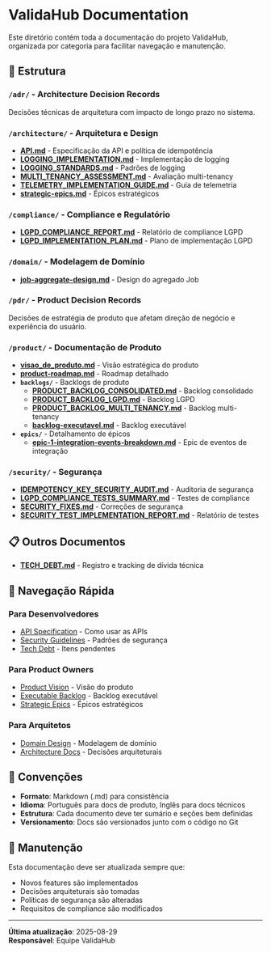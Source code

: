 # ValidaHub Documentation

Este diretório contém toda a documentação do projeto ValidaHub, organizada por categoria para facilitar navegação e manutenção.

## 📁 Estrutura

### `/adr/` - Architecture Decision Records
Decisões técnicas de arquitetura com impacto de longo prazo no sistema.

### `/architecture/` - Arquitetura e Design
- **[API.md](architecture/API.md)** - Especificação da API e política de idempotência
- **[LOGGING_IMPLEMENTATION.md](architecture/LOGGING_IMPLEMENTATION.md)** - Implementação de logging
- **[LOGGING_STANDARDS.md](architecture/LOGGING_STANDARDS.md)** - Padrões de logging
- **[MULTI_TENANCY_ASSESSMENT.md](architecture/MULTI_TENANCY_ASSESSMENT.md)** - Avaliação multi-tenancy
- **[TELEMETRY_IMPLEMENTATION_GUIDE.md](architecture/TELEMETRY_IMPLEMENTATION_GUIDE.md)** - Guia de telemetria
- **[strategic-epics.md](architecture/strategic-epics.md)** - Épicos estratégicos

### `/compliance/` - Compliance e Regulatório
- **[LGPD_COMPLIANCE_REPORT.md](compliance/LGPD_COMPLIANCE_REPORT.md)** - Relatório de compliance LGPD
- **[LGPD_IMPLEMENTATION_PLAN.md](compliance/LGPD_IMPLEMENTATION_PLAN.md)** - Plano de implementação LGPD

### `/domain/` - Modelagem de Domínio
- **[job-aggregate-design.md](domain/job-aggregate-design.md)** - Design do agregado Job

### `/pdr/` - Product Decision Records
Decisões de estratégia de produto que afetam direção de negócio e experiência do usuário.

### `/product/` - Documentação de Produto
- **[visao_de_produto.md](product/visao_de_produto.md)** - Visão estratégica do produto
- **[product-roadmap.md](product/product-roadmap.md)** - Roadmap detalhado
- **`backlogs/`** - Backlogs de produto
  - **[PRODUCT_BACKLOG_CONSOLIDATED.md](product/backlogs/PRODUCT_BACKLOG_CONSOLIDATED.md)** - Backlog consolidado
  - **[PRODUCT_BACKLOG_LGPD.md](product/backlogs/PRODUCT_BACKLOG_LGPD.md)** - Backlog LGPD
  - **[PRODUCT_BACKLOG_MULTI_TENANCY.md](product/backlogs/PRODUCT_BACKLOG_MULTI_TENANCY.md)** - Backlog multi-tenancy
  - **[backlog-executavel.md](product/backlogs/backlog-executavel.md)** - Backlog executável
- **`epics/`** - Detalhamento de épicos
  - **[epic-1-integration-events-breakdown.md](product/epics/epic-1-integration-events-breakdown.md)** - Epic de eventos de integração

### `/security/` - Segurança
- **[IDEMPOTENCY_KEY_SECURITY_AUDIT.md](security/IDEMPOTENCY_KEY_SECURITY_AUDIT.md)** - Auditoria de segurança
- **[LGPD_COMPLIANCE_TESTS_SUMMARY.md](security/LGPD_COMPLIANCE_TESTS_SUMMARY.md)** - Testes de compliance
- **[SECURITY_FIXES.md](security/SECURITY_FIXES.md)** - Correções de segurança
- **[SECURITY_TEST_IMPLEMENTATION_REPORT.md](security/SECURITY_TEST_IMPLEMENTATION_REPORT.md)** - Relatório de testes

## 📋 Outros Documentos

- **[TECH_DEBT.md](TECH_DEBT.md)** - Registro e tracking de dívida técnica

## 🔗 Navegação Rápida

### Para Desenvolvedores
- [API Specification](architecture/API.md) - Como usar as APIs
- [Security Guidelines](security/) - Padrões de segurança
- [Tech Debt](TECH_DEBT.md) - Itens pendentes

### Para Product Owners
- [Product Vision](product/visao_de_produto.md) - Visão do produto
- [Executable Backlog](product/backlog-executavel.md) - Backlog executável
- [Strategic Epics](architecture/strategic-epics.md) - Épicos estratégicos

### Para Arquitetos
- [Domain Design](domain/) - Modelagem de domínio
- [Architecture Docs](architecture/) - Decisões arquiteturais

## 📝 Convenções

- **Formato**: Markdown (.md) para consistência
- **Idioma**: Português para docs de produto, Inglês para docs técnicos
- **Estrutura**: Cada documento deve ter sumário e seções bem definidas
- **Versionamento**: Docs são versionados junto com o código no Git

## 🔄 Manutenção

Esta documentação deve ser atualizada sempre que:
- Novos features são implementados
- Decisões arquiteturais são tomadas
- Políticas de segurança são alteradas
- Requisitos de compliance são modificados

---

**Última atualização**: 2025-08-29  
**Responsável**: Equipe ValidaHub